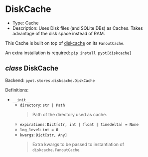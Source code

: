 # DiskCache

- Type: Cache
- Description: Uses Disk files (and SQLite DBs) as Caches. Takes advantage of the disk space instead of RAM.

This Cache is built on top of [diskcache](http://www.grantjenks.com/docs/diskcache/index.html) on its `FanoutCache`.

An extra installation is required: `pip install pyot[diskcache]`

## _class_ DiskCache

Backend: `pyot.stores.diskcache.DiskCache`

Definitions:

* `__init__`
  * `directory`: `str | Path`
    > Path of the directory used as cache.
  * `expirations`: `Dict[str, int | float | timedelta] = None`
  * `log_level`: `int = 0`
  * `kwargs`: `Dict[str, Any]`
    > Extra kwargs to be passed to instantiation of `diskcache.FanoutCache`.
